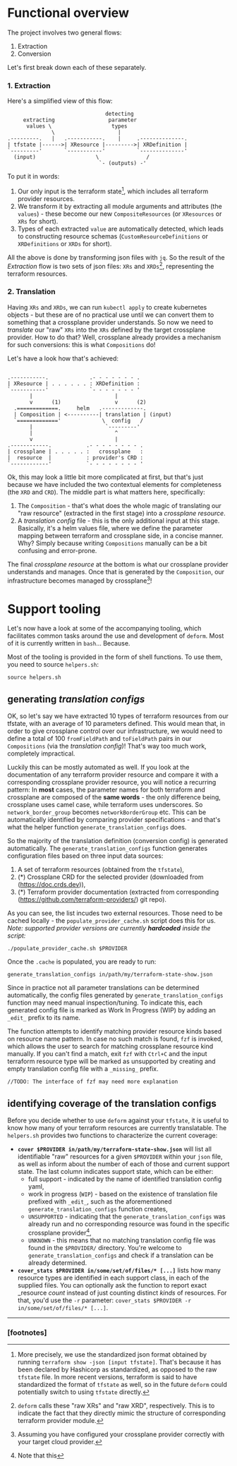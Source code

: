 # Functional overview

The project involves two general flows:
1. Extraction
2. Conversion

Let's first break down each of these separately.

### 1. Extraction

Here's a simplified view of this flow:

```
                               detecting
     extracting                 parameter
      values \                   types
              \                    |
.---------.   |   .-----------.    |     .--------------.
| tfstate |------>| XResource |--------->| XRDefinition |
`---------'       `-----------'          `--------------'
  (input)                   \               /
                             `- (outputs) -'
```

To put it in words:
1. Our only input is the terraform state[^1], which includes all terraform provider resources.
2. We transform it by extracting all module arguments and attributes (the `values`) - these become our new `CompositeResources` (or `XResources` or `XRs` for short).
3. Types of each extracted `value` are automatically detected, which leads to constructing resource schemas (`CustomResourceDefinitions` or `XRDefinitions` or `XRDs` for short).

All the above is done by transforming json files with `jq`. So the result of the *Extraction* flow is two sets of json files: `XRs` and `XRDs`[^2], representing the terraform resources.


### 2. Translation

Having `XRs` and `XRDs`, we can run `kubectl apply` to create kubernetes objects - but these are of no practical use until we can convert them to something that a crossplane provider understands. So now we need to *translate* our "raw" `XRs` into the `XRs` defined by the target crossplane provider. How to do that? Well, crossplane already provides a mechanism for such conversions: this is what `Compositions` do!

Let's have a look how that's achieved:

```

.-----------.             .- - - - - - - .
| XResource | . . . . . . : XRDefinition :
`-----------'             `- - - - - - - '
       |                          |
       v      (1)                 v      (2)
  .=============.     helm   .-------------.
  | Composition | <----------| translation | (input)
  `============='             \  config   /
       |                       `---------'
       |                          ^
       v                          |
.------------.           .- - - - - - - - .
| crossplane | . . . . . :   crossplane   :
|  resource  |           : provider's CRD :
`------------'           `- - - - - - - - '
```

Ok, this may look a little bit more complicated at first, but that's just because we have included the two contextual elements for completeness (the `XRD` and `CRD`). The middle part is what matters here, specifically:
1. The `Composition` - that's what does the whole magic of translating our "raw resource" (extracted in the first stage) into a *crossplane resource*.
2. A *translation config* file - this is the only additional input at this stage. Basically, it's a helm values file, where we define the parameter mapping between terraform and crossplane side, in a concise manner. Why? Simply because writing `Compositions` manually can be a bit confusing and error-prone.

The final *crossplane resource* at the bottom is what our crossplane provider understands and manages. Once that is generated by the `Composition`, our infrastructure becomes managed by crossplane[^3]!


# Support tooling

Let's now have a look at some of the accompanying tooling, which facilitates common tasks around the use and development of `deform`. Most of it is currently written in `bash`... Because.

Most of the tooling is provided in the form of shell functions. To use them, you need to source `helpers.sh`:

```
source helpers.sh
```

## generating *translation configs*

OK, so let's say we have extracted 10 types of terraform resources from our tfstate, with an average of 10 parameters defined. This would mean that, in order to give crossplane control over our infrastructure, we would need to define a total of 100 `fromFieldPath` and `toFieldPath` pairs in our `Compositions` (via the *translation config*)! That's way too much work, completely impractical.

Luckily this can be mostly automated as well. If you look at the documentation of any terraform provider resource and compare it with a corresponding crossplane provider resource, you will notice a recurring pattern: In **most** cases, the parameter names for both terraform and crossplane are composed of the **same words** - the only difference being, crossplane uses camel case, while terraform uses underscores. So `network_border_group` becomes `networkBorderGroup` etc. This can be automatically identified by comparing provider specifications - and that's what the helper function `generate_translation_configs` does.

So the majority of the translation definition (conversion config) is generated automatically. The `generate_translation_configs` function generates configuration files based on three input data sources:
1. A set of terraform resources (obtained from the `tfstate`),
2. (*) Crossplane CRD for the selected provider (downloaded from (https://doc.crds.dev)),
3. (*) Terraform provider documentation (extracted from corresponding (https://github.com/terraform-providers/) git repo).

As you can see, the list incudes two external resources. Those need to be cached locally - the `populate_provider_cache.sh` script does this for us. _Note: supported provider versions are currently **hardcoded** inside the script:_

```
./populate_provider_cache.sh $PROVIDER
```

Once the `.cache` is populated, you are ready to run:
```
generate_translation_configs in/path/my/terraform-state-show.json
```

Since in practice not all parameter translations can be determined automatically, the config files generated by `generate_translation_configs` function may need manual inspection/tuning. To indicate this, each generated config file is marked as Work In Progress (WIP) by adding an `_edit_` prefix to its name.

The function attempts to identify matching provider resource kinds based on resource name pattern. In case no such match is found, `fzf` is invoked, which allows the user to search for matching crossplane resource kind manually. If you can't find a match, exit `fzf` with `Ctrl+C` and the input terraform resource type will be marked as unsupported by creating and empty translation config file with a `_missing_` prefix.

`//TODO: The interface of fzf may need more explanation`


## identifying coverage of the translation configs

Before you decide whether to use `deform` against your `tfstate`, it is useful to know how many of your terraform resources are currently translatable. The `helpers.sh` provides two functions to characterize the current coverage:

 * **`cover $PROVIDER in/path/my/terraform-state-show.json`** will list all identifiable "raw" resources for a given `$PROVIDER` within your `json` file, as well as inform about the number of each of those and current support state. The last column indicates support state, which can be either:
    - full support - indicated by the name of identified translation config yaml,
    - work in progress (`WIP`) - based on the existence of translation file prefixed with `_edit_`, such as the aforementioned `generate_translation_configs` function creates,
    - `UNSUPPORTED` - indicating that the `generate_translation_configs` was already run and no corresponding resource was found in the specific crossplane provider[^4],
    - `UNKNOWN` - this means that no matching translation config file was found in the `$PROVIDER/` directory. You're welcome to `generate_translation_configs` and check if a translation can be already determined.
 * **`cover_stats $PROVIDER in/some/set/of/files/* [...]`** lists how many resource types are identified in each support class, in each of the supplied files. You can optionally ask the function to report exact _resource _count_ instead of just counting distinct _kinds_ of resources. For that, you'd use the `-r` parameter: `cover_stats $PROVIDER -r in/some/set/of/files/* [...]`.

----

### [footnotes]

[^1]: More precisely, we use the standardized json format obtained by running `terraform show -json [input tfstate]`. That's because it has been declared by Hashicorp as standardized, as opposed to the raw `tfstate` file. In more recent versions, terraform is said to have standardized the format of `tfstate` as well, so in the future `deform` could potentially switch to using `tfstate` directly.
[^2]: `deform` calls these "raw XRs" and "raw XRD", respectively. This is to indicate the fact that they directly mimic the structure of corresponding terraform provider module.
[^3]: Assuming you have configured your crossplane provider correctly with your target cloud provider.
[^4]: Note that this 
